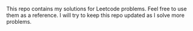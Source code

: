 This repo contains my solutions for Leetcode problems. Feel free to use them as a reference. I will try to keep this repo updated as I solve more problems.
